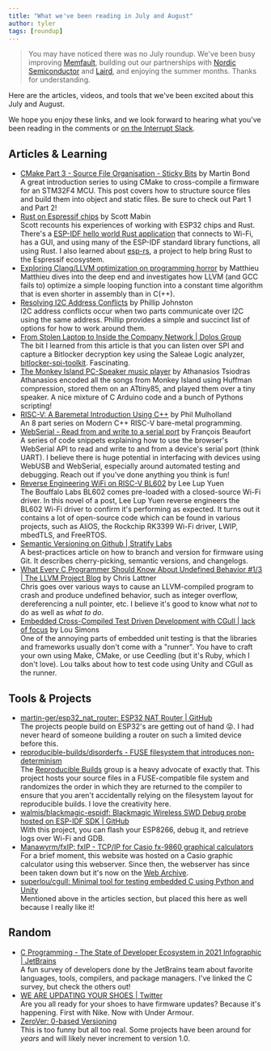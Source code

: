```yaml
---
title: "What we've been reading in July and August"
author: tyler
tags: [roundup]
---
```


<!-- excerpt start -->

> You may have noticed there was no July roundup. We've been busy improving [Memfault](https://memfault.com), building out our partnerships with [Nordic Semiconductor](https://memfault.com/news/monitoring-debugging-and-updating-nordic-powered-iot-products-made-easy-with-device-observability-platform-partnership/) and [Laird](https://memfault.com/news/laird-connectivity-partners-with-memfault-to-offer-device-observability-platform-for-its-connected-low-power-cellular-bluetooth-product-line/), and enjoying the summer months. Thanks for understanding.

Here are the articles, videos, and tools that we've been excited about this
July and August.

<!-- excerpt end -->

We hope you enjoy these links, and we look forward to hearing what you've been
reading in the comments or [on the Interrupt Slack](https://interrupt-slack.herokuapp.com/).

## Articles & Learning

- [CMake Part 3 - Source File Organisation - Sticky Bits](https://blog.feabhas.com/2021/08/cmake-part-3-source-file-organisation/) by Martin Bond<br>
  A great introduction series to using CMake to cross-compile a firmware for an STM32F4 MCU. This post covers how to structure source files and build them into object and static files. Be sure to check out Part 1 and Part 2!
- [Rust on Espressif chips](https://mabez.dev/blog/posts/esp-rust-espressif/) by Scott Mabin<br>Scott recounts his experiences of working with ESP32 chips and Rust. There's a [ESP-IDF hello world Rust application](https://github.com/ivmarkov/rust-esp32-std-hello) that connects to Wi-Fi, has a GUI, and using many of the ESP-IDF standard library functions, all using Rust. I also learned about [esp-rs](https://github.com/esp-rs), a project to help bring Rust to the Espressif ecosystem.
- [Exploring Clang/LLVM optimization on programming horror](https://blog.matthieud.me/2020/exploring-clang-llvm-optimization-on-programming-horror/) by Matthieu<br>Matthieu dives into the deep end and investigates how LLVM (and GCC fails to) optimize a simple looping function into a constant time algorithm that is even shorter in assembly than in C(++).
- [Resolving I2C Address Conflicts](https://embeddedartistry.com/blog/2021/08/02/resolving-i2c-address-conflicts/) by Phillip Johnston<br>
  I2C address conflicts occur when two parts communicate over I2C using the same address. Phillip provides a simple and succinct list of options for how to work around them.
- [From Stolen Laptop to Inside the Company Network | Dolos Group](https://dolosgroup.io/blog/2021/7/9/from-stolen-laptop-to-inside-the-company-network)<br>
  The bit I learned from this article is that you can listen over SPI and capture a Bitlocker decryption key using the Saleae Logic analyzer, [bitlocker-spi-toolkit](https://github.com/FSecureLABS/bitlocker-spi-toolkit). Fascinating.
- [The Monkey Island PC-Speaker music player](https://www.thanassis.space/monkeyisland.html) by Athanasios Tsiodras<br>
  Athanasios encoded all the songs from Monkey Island using Huffman compression, stored them on an ATtiny85, and played them over a tiny speaker. A nice mixture of C Arduino code and a bunch of Pythons scripting!
- [RISC-V: A Baremetal Introduction Using C++](https://philmulholland.medium.com/modern-c-for-bare-metal-risc-v-zero-to-blink-part-1-intro-def46973cbe7) by Phil Mulholland<br>
  An 8 part series on Modern C++ RISC-V bare-metal programming.
- [WebSerial - Read from and write to a serial port](https://web.dev/serial/) by François Beaufort<br>
  A series of code snippets explaining how to use the browser's WebSerial API to read and write to and from a device's serial port (think UART). I believe there is huge potential in interfacing with devices using WebUSB and WebSerial, especially around automated testing and debugging. Reach out if you've done anything you think is fun!
- [Reverse Engineering WiFi on RISC-V BL602](https://lupyuen.github.io/articles/wifi) by Lee Lup Yuen<br>
  The Bouffalo Labs BL602 comes pre-loaded with a closed-source Wi-Fi driver. In this novel of a post, Lee Lup Yuen reverse engineers the BL602 Wi-Fi driver to confirm it's performing as expected. It turns out it contains a lot of open-source code which can be found in various projects, such as AliOS, the Rockchip RK3399 Wi-Fi driver, LWIP, mbedTLS, and FreeRTOS.
- [Semantic Versioning on Github | Stratify Labs](https://blog.stratifylabs.co/device/2021-07-12-Semantic-Versioning-and-Github)<br>
  A best-practices article on how to branch and version for firmware using Git. It describes cherry-picking, semantic versions, and changelogs.
- [What Every C Programmer Should Know About Undefined Behavior #1/3 | The LLVM Project Blog](https://blog.llvm.org/2011/05/what-every-c-programmer-should-know.html) by Chris Lattner<br>
  Chris goes over various ways to cause an LLVM-compiled program to crash and produce undefined behavior, such as integer overflow, dereferencing a null pointer, etc. I believe it's good to know what _not_ to do as well as _what to do_.
- [Embedded Cross-Compiled Test Driven Development with CGull | lack of focus](https://www.louissimons.com/embedded-cross-compiled-tdd) by Lou Simons<br>
  One of the annoying parts of embedded unit testing is that the libraries and frameworks usually don't come with a "runner". You have to craft your own using Make, CMake, or use Ceedling (but it's Ruby, which I don't love). Lou talks about how to test code using Unity and CGull as the runner.

## Tools & Projects

- [martin-ger/esp32_nat_router: ESP32 NAT Router | GitHub](https://github.com/martin-ger/esp32_nat_router)<br>
  The projects people build on ESP32's are getting out of hand 😜. I had never heard of someone building a router on such a limited device before this.
- [reproducible-builds/disorderfs - FUSE filesystem that introduces non-determinism](https://salsa.debian.org/reproducible-builds/disorderfs)<br>
  The [Reproducible Builds](https://reproducible-builds.org/) group is a heavy advocate of exactly that. This project hosts your source files in a FUSE-compatible file system and randomizes the order in which they are returned to the compiler to ensure that you aren't accidentally relying on the filesystem layout for reproducible builds. I love the creativity here.
- [walmis/blackmagic-espidf: Blackmagic Wireless SWD Debug probe hosted on ESP-IDF SDK | GitHub](https://github.com/walmis/blackmagic-espidf)<br>
  With this project, you can flash your ESP8266, debug it, and retrieve logs over Wi-Fi and GDB.
- [Manawyrm/fxIP: fxIP - TCP/IP for Casio fx-9860 graphical calculators](https://github.com/Manawyrm/fxIP)<br>For a brief moment, this website was hosted on a Casio graphic calculator using this webserver. Since then, the webserver has since been taken down but it's now on the [Web Archive](http://web.archive.org/web/20210712193555/http://fxip.as203478.net/).
- [superlou/cgull: Minimal tool for testing embedded C using Python and Unity](https://github.com/superlou/cgull)<br>
  Mentioned above in the articles section, but placed this here as well because I really like it!

## Random

- [C Programming - The State of Developer Ecosystem in 2021 Infographic | JetBrains](https://www.jetbrains.com/lp/devecosystem-2021/c/)<br>
  A fun survey of developers done by the JetBrains team about favorite languages, tools, compilers, and package managers. I've linked the C survey, but check the others out!
- [WE ARE UPDATING YOUR SHOES | Twitter](https://twitter.com/avagliano_alex/status/1387095139508703233)<br>
  Are you all ready for your shoes to have firmware updates? Because it's happening. First with Nike. Now with Under Armour.
- [ZeroVer: 0-based Versioning](https://0ver.org/)<br>
  This is too funny but all too real. Some projects have been around for _years_ and will likely never increment to version 1.0.
